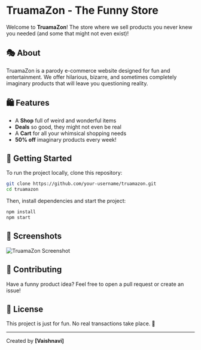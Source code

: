 # TruamaZon - The Funny Store

Welcome to **TruamaZon**! The store where we sell products you never knew you needed (and some that might not even exist)!

## 🎭 About
TruamaZon is a parody e-commerce website designed for fun and entertainment. We offer hilarious, bizarre, and sometimes completely imaginary products that will leave you questioning reality.

## 🛍 Features
- A **Shop** full of weird and wonderful items
- **Deals** so good, they might not even be real
- A **Cart** for all your whimsical shopping needs
- **50% off** imaginary products every week!

## 🚀 Getting Started
To run the project locally, clone this repository:

```bash
git clone https://github.com/your-username/truamazon.git
cd truamazon
```

Then, install dependencies and start the project:

```bash
npm install
npm start
```

## 📸 Screenshots
![TruamaZon Screenshot](https://via.placeholder.com/800x400.png?text=TruamaZon+-+The+Funny+Store)

## 🤡 Contributing
Have a funny product idea? Feel free to open a pull request or create an issue!

## 📜 License
This project is just for fun. No real transactions take place. 🚀

---

Created by **[Vaishnavi]**
